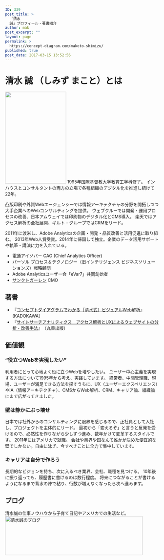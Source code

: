 ```yaml
---
ID: 339
post_title: >
  「清水
  誠」プロフィール・著書紹介
author: mak
post_excerpt: ""
layout: page
permalink: >
  https://concept-diagram.com/makoto-shimizu/
published: true
post_date: 2017-03-15 13:52:56
---
```

# 清水 誠 （しみず まこと）とは
<img class="alignnone size-medium wp-image-353" src="http://res.cloudinary.com/mak00s/image/upload/h_300,w_200/v1509665522/2016-08-1_xyz61i.jpg" alt="" width="200" height="300" />
1995年国際基督教大学教育工学科修了。
インハウスとコンサルタントの両方の立場で各種組織のデジタル化を推進し続けて22年。

凸版印刷や外資Webエージェンシーでは情報アーキテクチャの分野を開拓しつつ大手企業へのWebコンサルティングを提供。
ウェブクルーでは開発・運用プロセスの改善、日本アムウェイでは印刷物のデジタル化とCMS導入。
楽天ではアクセス解析の全社展開、ギルト・グループではCRMをリード。

2011年に渡米し、Adobe Analyticsの企画・開発・品質改善と活用促進に取り組む。
2013年Web人賞受賞。2014年に帰国して独立。企業のデータ活用サポートや執筆・講演に力を入れている。

- 電通アイソバー CAO (Chief Analytics Officer)
- パーソル プロセス＆テクノロジー（旧インテリジェンス ビジネスソリューションズ）戦略顧問
- Adobe Analyticsユーザー会「eVar7」共同創始者
- [サンクトガーレン](http://www.sanktgallenbrewery.com/) CMO

## 著書
- 『[コンセプトダイアグラムでわかる［清水式］ビジュアルWeb解析](https://www.amazon.co.jp/dp/4048661426)』　(KADOKAWA）
- 『[サイトサーチアナリティクス　アクセス解析とUXによるウェブサイトの分析・改善手法](https://www.amazon.co.jp/dp/4621086022)』　（丸善出版）

## 価値観
### “役立つWebを実現したい”
利用者にとって心地よく役に立つWebを増やしたい。
ユーザー中心主義を実現する方法について1995年から考え、実践しています。
経営者、中間管理職、現場、ユーザーが満足できる方法を探すうちに、UX（ユーザーエクスペリエンス）やIA（情報アーキテクチャ）、CMSからWeb解析、CRM、キャリア論、組織論にまで広がってきました。

### 壁は静かにぶっ壊せ
日本では社外からのコンサルティングに限界を感じるので、正社員として入社し、プロジェクトを主体的にリード。
最初から「変えるぞ」と言うと反発を受けるので、必然性を作りながら少しずつ進め、数年かけて変革するスタイルです。
2011年にはアメリカで就職。
会社や業界や国なんて誰かが決めた便宜的な壁でしかない。自由に泳ぎ、今すべきことに全力で集中しています。

### キャリアは自分で作ろう
長期的なビジョンを持ち、次に入るべき業界、会社、職種を見つける。
10年後に振り返っても、履歴書に書けるのは数行程度。
将来につながることが書けるようになるまで背水の陣で粘り、行数が増えなくなったら次へ進みます。

## ブログ
清水誠の仕事ノウハウから子育て日記やアメリカでの生活など。
<a href="https://concept-diagram.com/category/blog/"><img src="https://res.cloudinary.com/mak00s/image/upload/c_scale,q_100,w_450/v1509963831/banner-blog_pdxzyu.png" class="alignnone wp-image-1023" alt="清水誠のブログ" width="450" height="128"></a>
